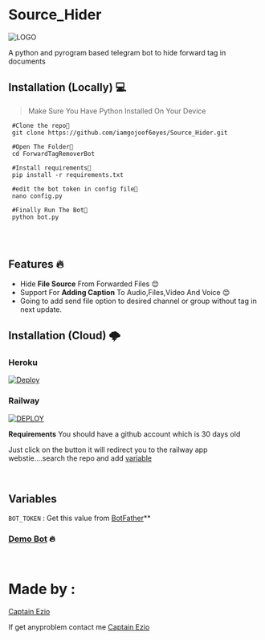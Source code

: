 # Source_Hider

![LOGO](https://te.legra.ph/file/dc6e0b631938b66e38626.jpg)

A python and pyrogram based telegram bot to hide forward tag in documents 

## Installation (Locally) 💻

>Make Sure You Have Python Installed On Your Device


```
 #Clone the repo👾
 git clone https://github.com/iamgojoof6eyes/Source_Hider.git
 
 #Open The Folder📂
 cd ForwardTagRemoverBot
 
 #Install requirements🎯
 pip install -r requirements.txt
 
 #edit the bot token in config file📝
 nano config.py
 
 #Finally Run The Bot🤖
 python bot.py
 
```
<br/>

## Features 🔥

- Hide **File Source** From Forwarded Files 😊
- Support For **Adding Caption** To Audio,Files,Video And Voice 😊
- Going to add send file option to desired channel or group without tag in next update.
 
## Installation (Cloud) 🌩

### Heroku

[![Deploy](https://www.herokucdn.com/deploy/button.svg)](https://heroku.com/deploy?template=https://github.com/iamgojoof6eyes/Source_Hider/tree/main)

### Railway
[![DEPLOY](https://railway.app/button.svg)](https://railway.app)

**Requirements**
You should have a github account which is 30 days old

Just click on the button it will redirect you to the railway app webstie....search the repo and add [variable](#Variables)


<br/>

## Variables 
 `BOT_TOKEN` : Get this value from [BotFather](https://t.me/Botfather)**

### [Demo Bot](https://t.me/ezio18_bot) 🔥

<br/>

# Made by :
[Captain Ezio](https://github.com/iamgojoof6eyes)

If get anyproblem contact me [Captain Ezio](https://t.me/iamgojoof6eyes)

